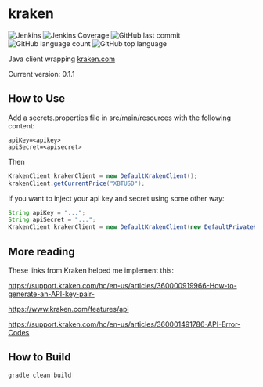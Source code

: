 # kraken
![Jenkins](https://img.shields.io/jenkins/build/http/trevorism-build.eastus.cloudapp.azure.com/kraken)
![Jenkins Coverage](https://img.shields.io/jenkins/coverage/jacoco/http/trevorism-build.eastus.cloudapp.azure.com/kraken)
![GitHub last commit](https://img.shields.io/github/last-commit/trevorism/kraken)
![GitHub language count](https://img.shields.io/github/languages/count/trevorism/kraken)
![GitHub top language](https://img.shields.io/github/languages/top/trevorism/kraken)


Java client wrapping [kraken.com](https://www.kraken.com/en-us/features/api)

Current version: 0.1.1

## How to Use 
Add a secrets.properties file in src/main/resources with the following content:

```properties
apiKey=<apikey>
apiSecret=<apisecret>
```

Then 

```java
KrakenClient krakenClient = new DefaultKrakenClient();
krakenClient.getCurrentPrice("XBTUSD");
```

If you want to inject your api key and secret using some other way:

```java
String apiKey = "...";
String apiSecret = "...";
KrakenClient krakenClient = new DefaultKrakenClient(new DefaultPrivateKrakenClient(apiKey, apiSecret));
```

## More reading
These links from Kraken helped me implement this:

https://support.kraken.com/hc/en-us/articles/360000919966-How-to-generate-an-API-key-pair-

https://www.kraken.com/features/api

https://support.kraken.com/hc/en-us/articles/360001491786-API-Error-Codes


## How to Build
`gradle clean build`
